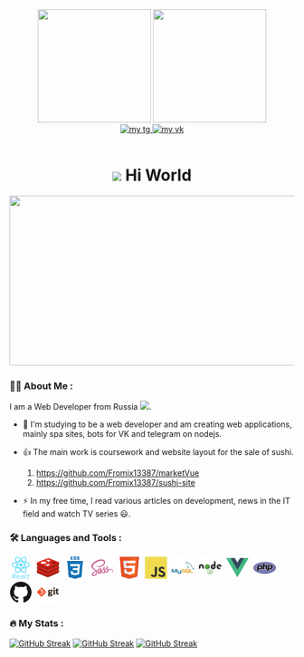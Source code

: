 
<link rel="stylesheet" href="style.css">
<div id="header" align="center" style="border-radius: 50px">
  <img src="giphy.gif" width="200"  height="200"/>
  <img src="giphy2.gif" width="200" height="200" />
  <div id="badges">
    <a href="https://t.me/fromix13387">
    <img src="https://img.shields.io/badge/Telegram-icon?style=flat&logo=telegram&labelColor=%234a4a5b&color=%234a4a5b" alt="my tg"   height="25"/>
  </a>
  <a class="vk" href="vk.com/fromix13387">
    <img src="https://img.shields.io/badge/%D0%92%D0%9A%D0%BE%D0%BD%D1%82%D0%B0%D0%BA%D1%82%D0%B5-icon?style=flat&logo=vk&labelColor=%23337891&color=%23337891" alt="my vk"  height="25"/>
  </a> <br>
  <img src="https://komarev.com/ghpvc/?username=fromix13387&style=flat-square&color=blue" alt=""  height="25"/>
    <br>
    
  # <img src="wave.gif" width="35"/> Hi World
  </div>
</div>

<div align="center">
  <img src="giphy3.gif" width="600" height="300"/>
</div>

### :woman_technologist: About Me :
I am a Web Developer from Russia <img src="ru.png" height="15"/>.

- :telescope: I'm studying to be a web developer and am creating web applications, mainly spa sites, bots for VK and telegram on nodejs.

- :thumbsup: The main work is coursework and website layout for the sale of sushi.
   1) https://github.com/Fromix13387/marketVue
   2) https://github.com/Fromix13387/sushi-site

- :zap: In my free time, I read various articles on development, news in the IT field and watch TV series :smiley:.

### :hammer_and_wrench: Languages and Tools :

<div>
  <img src="https://github.com/devicons/devicon/blob/master/icons/react/react-original-wordmark.svg" title="React" alt="React" width="40" height="40"/>&nbsp;
  <img src="https://github.com/devicons/devicon/blob/master/icons/redis/redis-original.svg" title="Redis" alt="Redis" width="40" height="40"/>&nbsp;
  <img src="https://github.com/devicons/devicon/blob/master/icons/css3/css3-plain-wordmark.svg"  title="CSS3" alt="CSS" width="40" height="40"/>&nbsp;
  <img src="https://github.com/devicons/devicon/blob/master/icons/sass/sass-original.svg"  title="SASS" alt="SASS" width="40" height="40"/>&nbsp;
  <img src="https://github.com/devicons/devicon/blob/master/icons/html5/html5-original.svg" title="HTML5" alt="HTML" width="40" height="40"/>&nbsp;
  <img src="https://github.com/devicons/devicon/blob/master/icons/javascript/javascript-original.svg" title="JavaScript" alt="JavaScript" width="40" height="40"/>&nbsp;
  <img src="https://github.com/devicons/devicon/blob/master/icons/mysql/mysql-original-wordmark.svg" title="MySQL"  alt="MySQL" width="40" height="40"/>&nbsp;
  <img src="https://github.com/devicons/devicon/blob/master/icons/nodejs/nodejs-original-wordmark.svg" title="NodeJS" alt="NodeJS" width="40" height="40"/>&nbsp;
  <img src="https://github.com/devicons/devicon/blob/master/icons/vuejs/vuejs-original.svg" title="VueJs" alt="VueJs" width="40" height="40"/>&nbsp;
  <img src="https://github.com/devicons/devicon/blob/master/icons/php/php-original.svg" title="PHP" alt="PHP" width="40" height="40"/>&nbsp;
  <img src="https://github.com/devicons/devicon/blob/master/icons/github/github-original.svg" title="GitHub" alt="github" width="40" height="40"/>&nbsp;
  <img src="https://github.com/devicons/devicon/blob/master/icons/git/git-original-wordmark.svg" title="Git" **alt="Git" width="40" height="40"/>
</div>

### :fire: My Stats :
<div align="left">
<a href="https://git.io/streak-stats"><img src="https://github-readme-streak-stats.herokuapp.com?user=fromix13387&theme=github-light&hide_border=true&border_radius=15" alt="GitHub Streak" /></a> 
  <a href="https://git.io/streak-stats"><img src="https://github-readme-stats.vercel.app/api?username=fromix13387&show_icons=true&theme=vue" alt="GitHub Streak" /></a>
  <a href="https://git.io/streak-stats"><img src="https://github-readme-stats.vercel.app/api/wakatime?username=@Fromix13387&theme=vue" alt="GitHub Streak" /></a>
</div>

